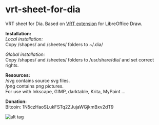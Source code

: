 vrt-sheet-for-dia
=================

VRT sheet for Dia. Based on [VRT extension](http://www.vrt.com.au/downloads/vrt-network-equipment) for LibreOffice Draw.

**Installation:**  
<em>Local installation:</em>  
 Copy /shapes/ and /sheetes/ folders to ~/.dia/  
 
 <em>Global installation:</em>  
 Copy /shapes/ and /sheetes/ folders to /usr/share/dia/ and set correct rights.

**Resources:**  
/svg contains source svg files.  
/png contains png pictures.  
For use with Inkscape, GIMP, darktable, Krita, MyPaint ...

**Donation:**  
Bitcoin: 1N5czHaoSLukFSTq2ZJujaWGjkmBxv2dT9

![alt tag](http://www.vrt.com.au/sites/default/files/preview_sheet_2.png)
